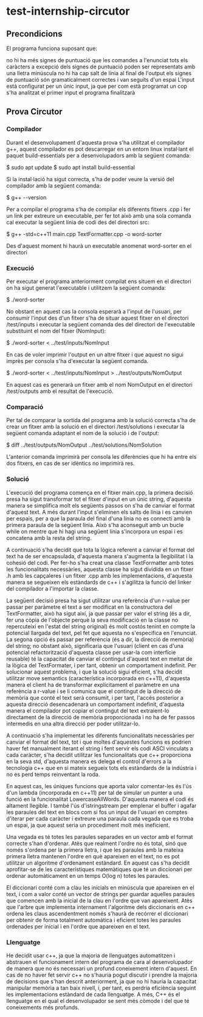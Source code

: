 # test-internship-circutor

## Precondicions

El programa funciona suposant que:

no hi ha més signes de puntuació que les comandes a l'enunciat
tots els caràcters a excepció dels signes de puntuació poden ser representats amb una lletra minúscula
no hi ha cap salt de línia al final de l'output
els signes de puntuació són gramaticalment correctes i van seguits d'un espai
L'input està configurat per un únic input, ja que per com està programat un cop s'ha analitzat el primer input el programa finalitzarà


## Prova Circutor


### Compilador

Durant el desenvolupament d'aquesta prova s'ha utilitzat el compilador g++, aquest compilador es pot descarregar en un entorn linux instal·lant el paquet build-essentials per a desenvolupadors amb la següent comanda:

$ sudo apt update
$ sudo apt install build-essential

Si la instal·lació ha sigut correcta, s'ha de poder veure la versió del compilador amb la següent comanda:

$ g++ --version

Per a compilar el programa s'ha de compilar els diferents fitxers .cpp i fer un link per extreure un executable, per fer tot això amb una sola comanda cal executar la següent línia de codi des del directori src:

$ g++ -std=c++11 main.cpp TextFormatter.cpp -o word-sorter

Des d'aquest moment hi haurà un executable anomenat word-sorter en el directori


### Execució

Per executar el programa anteriorment compilat ens situem en el directori on ha sigut generat l'executable i utilitzem la següent comanda:

$ ./word-sorter

No obstant en aquest cas la consola esperarà a l'input de l'usuari, per consumir l'input des d'un fitxer s'ha de situar aquest fitxer en el directori /test/inputs i executar la següent comanda des del directori de l'executable substituint el nom del fitxer (NomInput):

$ ./word-sorter < ../test/inputs/NomInput

En cas de voler imprimir l'output en un altre fitxer i que aquest no sigui imprès per consola s'ha d'executar la següent comanda.

$ ./word-sorter < ../test/inputs/NomInput > ../test/outputs/NomOutput

En aquest cas es generarà un fitxer amb el nom NomOutput en el directori /test/outputs amb el resultat de l'execució.


### Comparació

Per tal de comparar la sortida del programa amb la solució correcta s'ha de crear un fitxer amb la solució en el directori /test/solutions i executar la següent comanda adaptant el nom de la solució i de l'output:

$ diff ../test/outputs/NomOutput ../test/solutions/NomSolution

L'anterior comanda imprimirà per consola les diferències que hi ha entre els dos fitxers, en cas de ser idèntics no imprimirà res.


### Solució

L'execució del programa comença en el fitxer main.cpp, la primera decisió presa ha sigut transformar tot el fitxer d'input en un únic string, d'aquesta manera se simplifica molt
els següents passos on s'ha de canviar el format d'aquest text. A més durant l'input s'eliminen els salts de línia i es canvien per espais, per a que la paraula del final d'una línia
no es connecti amb la primera paraula de la següent línia. Això s'ha aconseguit amb un bucle while on mentre que hi hagi una següent línia s'incorpora un espai i es concatena amb la resta del string.

A continuació s'ha decidit que tota la lògica referent a canviar el format del text ha de ser encapsulada, d'aquesta manera s'augmenta la llegibilitat i la cohesió del codi. Per fer-ho s'ha
creat una classe TextFormatter amb totes les funcionalitats necessàries, aquesta classe ha sigut dividida en un fitxer .h amb les capçaleres i un fitxer .cpp amb les implementacions,
d'aquesta manera se segueixen els estàndards de c++ i s'agilitza la funció del linker del compilador a l'importar la classe.

La següent decisió presa ha sigut utilitzar una referència d'un r-value per passar per paràmetre el text a ser modificat en la constructora del TextFormatter, això ha sigut així, ja que
passar per valor el string (és a dir, fer una còpia de l'objecte perquè la seva modificació en la classe no repercuteixi en l'estat del string original) és molt costós tenint en compte
la potencial llargada del text, pel fet que aquesta no s'especifica en l'enunciat. La segona opció és passar per referència (és a dir, la direcció de memòria) del string; no obstant això, significaria
que l'usuari (client en cas d'una potencial refactorització d'aquesta classe per usar-la com interfície reusable) té la capacitat de canviar el contingut d'aquest text en meitat de la lògica del
TextFormater, i per tant, obtenir un comportament indefinit.
Per solucionar aquest problema, i que la solució sigui eficient, s'ha decidit utilitzar move semantics (característica incorporada en c++11), d'aquesta manera el client ha de transformar explícitament el paràmetre en una referència a r-value
i se li comunica que el contingut de la direcció de memòria que conté el text serà consumit, i per tant, l'accés posterior a aquesta direcció desencadenarà un comportament indefinit, d'aquesta manera
el compilador pot copiar el contingut del text extraient-lo directament de la direcció de memòria proporcionada i no ha de fer passos intermedis en una altra direcció per poder utilitzar-lo.

A continuació s'ha implementat les diferents funcionalitats necessàries per canviar el format del text, tot i que moltes d'aquestes funcions es podrien haver fet manualment iterant
el string i fent servir els codi ASCI vinculats a cada caràcter, s'ha decidit utilitzar les funcionalitats que c++ proporciona en la seva std, d'aquesta manera es delega
el control d'errors a la tecnologia c++ que en si mateix segueix tots els estàndards de la indústria i no es perd temps reinventant la roda.

En aquest cas, les úniques funcions que aporta valor comentar-les és l'ús d'un lambda (incorporada en c++11) per tal de simular un punter a una funció en la funcionalitat LowercaseAllWords.
D'aquesta manera el codi és altament llegible. I també l'ús d'istringstream per emplenar el buffer i agafar les paraules del text en blocs com si fos un input de l'usuari en comptes d'iterar per cada caràcter i extreure una paraula cada vegada que es troba un espai, ja que aquest seria un procediment molt més ineficient.

Una vegada es té totes les paraules separades en un vector amb el format correcte s'han d'ordenar. Atès que realment l'ordre no és total, sinó que només s'ordena per la primera lletra,
i que les paraules amb la mateixa primera lletra mantenen l'ordre en què apareixen en el text, no es pot utilitzar un algoritme d'ordenament estàndard.
En aquest cas s'ha decidit aprofitar-se de les característiques matemàtiques que té un diccionari per ordenar automàticament en un temps O(log n) totes les paraules.

El diccionari conté com a clau les inicials en minúscula que apareixen en el text, i com a valor conté un vector de strings per guardar aquelles paraules que comencen amb la inicial de la clau
en l'ordre que van apareixent.
Atès que l'arbre que implementa internament l'algoritme dels diccionaris en c++ ordena les claus ascendentment només s'haurà de recórrer el diccionari per obtenir de forma totalment automàtica i eficient
totes les paraules ordenades per inicial i en l'ordre que apareixen en el text.


### Llenguatge

He decidit usar c++, ja que la majoria de llenguatges automatitzen i abstrauen el funcionament intern del programa de cara al desenvolupador de manera que no és necessari un profund coneixement intern d'aquest.
En cas de no haver fet servir c++ no s'hauria pogut discutir i prendre la majoria de decisions que s'han descrit anteriorment, ja que no hi hauria la capacitat manipular memòria a tan baix nivell, i, per tant, es perdria eficiència seguint les implementacions estàndard de cada llenguatge.
A més, C++ és el llenguatge en el qual el desenvolupador se sent més còmode i del que té coneixements més profunds.
